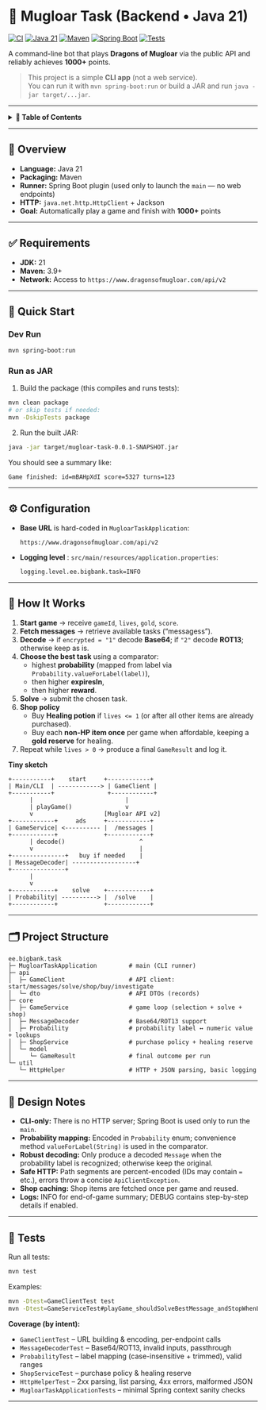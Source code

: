 # 🐉 Mugloar Task (Backend • Java 21)

[![CI](https://github.com/AntoSoots/mugloar-task/actions/workflows/ci.yml/badge.svg)](https://github.com/AntoSoots/mugloar-task/actions/workflows/ci.yml)
[![Java 21](https://img.shields.io/badge/Java-21-007396.svg?logo=java&logoColor=white)](https://adoptium.net/)
[![Maven](https://img.shields.io/badge/build-Maven-8A2BE2.svg?logo=apachemaven&logoColor=white)](https://maven.apache.org/)
[![Spring Boot](https://img.shields.io/badge/Spring%20Boot-Runner%20Only-6DB33F.svg?logo=springboot&logoColor=white)](https://spring.io/projects/spring-boot)
[![Tests](https://img.shields.io/badge/tests-JUnit%205%20%7C%20Mockito%20%7C%20AssertJ-25A162.svg)](#-tests)

A command-line bot that plays **Dragons of Mugloar** via the public API and reliably achieves **1000+** points.

> This project is a simple **CLI app** (not a web service).  
> You can run it with `mvn spring-boot:run` or build a JAR and run `java -jar target/...jar`.

---

<details>
<summary><b>📑 Table of Contents</b></summary>

- [Overview](#-overview)
- [Requirements](#-requirements)
- [Quick Start](#-quick-start)
  - [Dev Run](#dev-run)
  - [Run as JAR](#run-as-jar)
- [Configuration](#-configuration)
- [How It Works](#-how-it-works)
- [Project Structure](#-project-structure)
- [Design Notes](#-design-notes)
- [Tests](#-tests)
</details>

---

## 🌟 Overview

- **Language:** Java 21  
- **Packaging:** Maven  
- **Runner:** Spring Boot plugin (used only to launch the `main` — no web endpoints)  
- **HTTP:** `java.net.http.HttpClient` + Jackson  
- **Goal:** Automatically play a game and finish with **1000+** points

---

## ✅ Requirements

- **JDK:** 21  
- **Maven:** 3.9+  
- **Network:** Access to `https://www.dragonsofmugloar.com/api/v2`

---

## 🚀 Quick Start

### Dev Run
```bash
mvn spring-boot:run
```

### Run as JAR
1) Build the package (this compiles and runs tests):
```bash
mvn clean package
# or skip tests if needed:
mvn -DskipTests package
```

2) Run the built JAR:
```bash
java -jar target/mugloar-task-0.0.1-SNAPSHOT.jar
```

You should see a summary like:
```
Game finished: id=mBAHpXdI score=5327 turns=123
```

---

## ⚙️ Configuration

- **Base URL** is hard-coded in `MugloarTaskApplication`:
  ```
  https://www.dragonsofmugloar.com/api/v2
  ```
- **Logging level** : `src/main/resources/application.properties`:
  ```properties
  logging.level.ee.bigbank.task=INFO
  ```

---

## 🧠 How It Works

1. **Start game** → receive `gameId`, `lives`, `gold`, `score`.
2. **Fetch messages** → retrieve available tasks (“messagess”).
3. **Decode** → if `encrypted = "1"` decode **Base64**; if `"2"` decode **ROT13**; otherwise keep as is.
4. **Choose the best task** using a comparator:
   - highest **probability** (mapped from label via `Probability.valueForLabel(label)`),
   - then higher **expiresIn**,
   - then higher **reward**.
5. **Solve** → submit the chosen task.
6. **Shop policy**
   - Buy **Healing potion** if `lives <= 1` (or after all other items are already purchased).
   - Buy each **non-HP item once** per game when affordable, keeping a **gold reserve** for healing.
7. Repeat while `lives > 0` → produce a final `GameResult` and log it.

**Tiny sketch**

```
+-----------+    start     +------------+
| Main/CLI  | ------------> | GameClient |
+-----------+               +------------+
      |                          |
      | playGame()               v
      v                    [Mugloar API v2]
+------------+     ads     +------------+
| GameService| <---------- |  /messages |
+------------+             +------------+
      | decode()                     ^
      v                              |
+---------------+   buy if needed    |
| MessageDecoder| ------------------+
+---------------+
      |
      v
+------------+    solve    +------------+
| Probability| ----------> |  /solve    |
+------------+             +------------+
```

---

## 🗂 Project Structure

```
ee.bigbank.task
├─ MugloarTaskApplication         # main (CLI runner)
├─ api
│  ├─ GameClient                  # API client: start/messages/solve/shop/buy/investigate
│  └─ dto                         # API DTOs (records)
├─ core
│  ├─ GameService                 # game loop (selection + solve + shop)
│  ├─ MessageDecoder              # Base64/ROT13 support
│  ├─ Probability                 # probability label ↔ numeric value + lookups
│  ├─ ShopService                 # purchase policy + healing reserve
│  └─ model
│     └─ GameResult               # final outcome per run
└─ util
   └─ HttpHelper                  # HTTP + JSON parsing, basic logging
```

---

## 📝 Design Notes

- **CLI-only:** There is no HTTP server; Spring Boot is used only to run the `main`.
- **Probability mapping:** Encoded in `Probability` enum; convenience method `valueForLabel(String)` is used in the comparator.
- **Robust decoding:** Only produce a decoded `Message` when the probability label is recognized; otherwise keep the original.
- **Safe HTTP:** Path segments are percent-encoded (IDs may contain `=` etc.), errors throw a concise `ApiClientException`.
- **Shop caching:** Shop items are fetched once per game and reused.
- **Logs:** INFO for end-of-game summary; DEBUG contains step-by-step details if enabled.

---

## 🧪 Tests

Run all tests:
```bash
mvn test
```

Examples:
```bash
mvn -Dtest=GameClientTest test
mvn -Dtest=GameServiceTest#playGame_shouldSolveBestMessage_andStopWhenLivesDeplete test
```

**Coverage (by intent):**
- `GameClientTest` – URL building & encoding, per-endpoint calls
- `MessageDecoderTest` – Base64/ROT13, invalid inputs, passthrough
- `ProbabilityTest` – label mapping (case-insensitive + trimmed), valid ranges
- `ShopServiceTest` – purchase policy & healing reserve
- `HttpHelperTest` – 2xx parsing, list parsing, 4xx errors, malformed JSON
- `MugloarTaskApplicationTests` – minimal Spring context sanity checks

---
